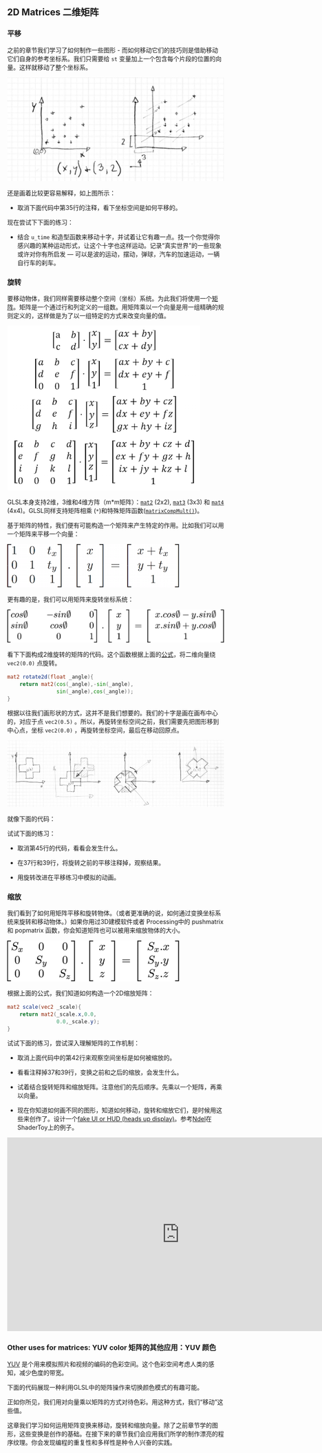 ## 2D Matrices 二维矩阵

<canvas id="custom" class="canvas" data-fragment-url="matrix.frag"  width="700px" height="200px"></canvas>

### 平移

之前的章节我们学习了如何制作一些图形 - 而如何移动它们的技巧则是借助移动它们自身的参考坐标系。我们只需要给 ```st``` 变量加上一个包含每个片段的位置的向量。这样就移动了整个坐标系。

![](translate.jpg)

还是画着比较更容易解释，如上图所示：

* 取消下面代码中第35行的注释，看下坐标空间是如何平移的。

<div class="codeAndCanvas" data="cross-translate.frag"></div>

现在尝试下下面的练习：

* 结合 ```u_time``` 和造型函数来移动十字，并试着让它有趣一点。找一个你觉得你感兴趣的某种运动形式，让这个十字也这样运动。记录“真实世界”的一些现象或许对你有所启发 — 可以是波的运动，摆动，弹球，汽车的加速运动，一辆自行车的刹车。


### 旋转

要移动物体，我们同样需要移动整个空间（坐标）系统。为此我们将使用一个[矩阵](http://en.wikipedia.org/wiki/Matrix_%28mathematics%29)。矩阵是一个通过行和列定义的一组数。用矩阵乘以一个向量是用一组精确的规则定义的，这样做是为了以一组特定的方式来改变向量的值。

[![Wikipedia entry for Matrix (mathematics) ](matrixes.png)](https://en.wikipedia.org/wiki/Matrix)

GLSL本身支持2维，3维和4维方阵（m*m矩阵）：[```mat2```](../glossary/?search=mat2) (2x2), [```mat3```](../glossary/?search=mat3) (3x3) 和 [```mat4```](../glossary/?search=mat4) (4x4)。GLSL同样支持矩阵相乘 (```*```)和特殊矩阵函数([```matrixCompMult()```](../glossary/?search=matrixCompMult))。

基于矩阵的特性，我们便有可能构造一个矩阵来产生特定的作用。比如我们可以用一个矩阵来平移一个向量：

![](3dtransmat.png)

更有趣的是，我们可以用矩阵来旋转坐标系统：

![](rotmat.png)

看下下面构成2维旋转的矩阵的代码。这个函数根据上面的[公式](http://en.wikipedia.org/wiki/Rotation_matrix)，将二维向量绕 ```vec2(0.0)``` 点旋转。

```glsl
mat2 rotate2d(float _angle){
    return mat2(cos(_angle),-sin(_angle),
                sin(_angle),cos(_angle));
}
```

根据以往我们画形状的方式，这并不是我们想要的。我们的十字是画在画布中心的，对应于点 ```vec2(0.5)``` 。所以，再旋转坐标空间之前，我们需要先把图形移到中心点，坐标 ```vec2(0.0)``` ，再旋转坐标空间，最后在移动回原点。

![](rotate.jpg)

就像下面的代码：

<div class="codeAndCanvas" data="cross-rotate.frag"></div>

试试下面的练习：

* 取消第45行的代码，看看会发生什么。

* 在37行和39行，将旋转之前的平移注释掉，观察结果。

* 用旋转改进在平移练习中模拟的动画。

### 缩放

我们看到了如何用矩阵平移和旋转物体。（或者更准确的说，如何通过变换坐标系统来旋转和移动物体。）如果你用过3D建模软件或者 Processing中的 pushmatrix 和 popmatrix 函数，你会知道矩阵也可以被用来缩放物体的大小。

![](scale.png)

根据上面的公式，我们知道如何构造一个2D缩放矩阵：

```glsl
mat2 scale(vec2 _scale){
    return mat2(_scale.x,0.0,
                0.0,_scale.y);
}
```

<div class="codeAndCanvas" data="cross-scale.frag"></div>


试试下面的练习，尝试深入理解矩阵的工作机制：

* 取消上面代码中的第42行来观察空间坐标是如何被缩放的。

* 看看注释掉37和39行，变换之前和之后的缩放，会发生什么。

* 试着结合旋转矩阵和缩放矩阵。注意他们的先后顺序。先乘以一个矩阵，再乘以向量。

* 现在你知道如何画不同的图形，知道如何移动，旋转和缩放它们，是时候用这些来创作了。设计一个[fake UI or HUD (heads up display)](https://www.pinterest.com/patriciogonzv/huds/)。参考[Ndel](https://www.shadertoy.com/user/ndel)在ShaderToy上的例子。

<iframe width="800" height="450" frameborder="0" src="https://www.shadertoy.com/embed/4s2SRt?gui=true&t=10&paused=true" allowfullscreen></iframe>

### Other uses for matrices: YUV color 矩阵的其他应用：YUV 颜色


[YUV](http://en.wikipedia.org/wiki/YUV) 是个用来模拟照片和视频的编码的色彩空间。这个色彩空间考虑人类的感知，减少色度的带宽。

下面的代码展现一种利用GLSL中的矩阵操作来切换颜色模式的有趣可能。

<div class="codeAndCanvas" data="yuv.frag"></div>


正如你所见，我们用对向量乘以矩阵的方式对待色彩。用这种方式，我们“移动”这些值。

这章我们学习如何运用矩阵变换来移动，旋转和缩放向量。除了之前章节学的图形，这些变换是创作的基础。在接下来的章节我们会应用我们所学的制作漂亮的程序纹理。你会发现编程的重复性和多样性是种令人兴奋的实践。
